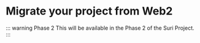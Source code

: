 # Migrate your project from Web2

::: warning Phase 2
This will be available in the Phase 2 of the Suri Project.
:::